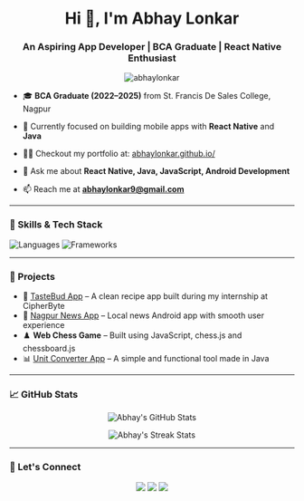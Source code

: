 <h1 align="center">Hi 👋, I'm Abhay Lonkar</h1>
<h3 align="center">An Aspiring App Developer | BCA Graduate | React Native Enthusiast</h3>

<p align="center">
  <img src="https://komarev.com/ghpvc/?username=abhaylonkar&label=Profile%20views&color=0e75b6&style=flat" alt="abhaylonkar" />
</p>

- 🎓 **BCA Graduate (2022–2025)** from St. Francis De Sales College, Nagpur

- 🚀 Currently focused on building mobile apps with **React Native** and **Java**

- 👨‍💻 Checkout my portfolio at: [abhaylonkar.github.io/](https://abhaylonkar.github.io/)

- 💬 Ask me about **React Native, Java, JavaScript, Android Development**

- 📫 Reach me at **<abhaylonkar9@gmail.com>**

---

### 🧠 Skills & Tech Stack

![Languages](https://skillicons.dev/icons?i=c,cpp,java,html,css,js,python,kotlin,typescript,mongodb,php)
![Frameworks](https://skillicons.dev/icons?i=react,nodejs,androidstudio,figma,tailwind,vite,npm)

---

### 🧩 Projects

- 📱 [TasteBud App](https://www.linkedin.com/posts/abhaylonkar_cipherbytetech-android-androiddevelopment-activity-7243620548008669184-GfSh) – A clean recipe app built during my internship at CipherByte
- 📱 [Nagpur News App](https://www.linkedin.com/posts/abhaylonkar_im-happy-to-share-this-news-app-nagpur-activity-7246024554941177857-Tv-7) – Local news Android app with smooth user experience
- ♟️ **Web Chess Game** – Built using JavaScript, chess.js and chessboard.js
- 📊 [Unit Converter App](https://www.linkedin.com/posts/abhaylonkar_cipherbytetech-android-androiddevelopment-activity-7242899771110137857-1rm3) – A simple and functional tool made in Java

---

### 📈 GitHub Stats

<p align="center">
  <img src="https://github-readme-stats.vercel.app/api?username=abhaylonkar&show_icons=true&theme=tokyonight" alt="Abhay's GitHub Stats" />
</p>

<p align="center">
  <img src="https://github-readme-streak-stats.herokuapp.com/?user=abhaylonkar&theme=tokyonight" alt="Abhay's Streak Stats" />
</p>

---

### 🔗 Let's Connect

<p align="center">
  <a href="https://www.linkedin.com/in/abhaylonkar" target="_blank"><img src="https://img.shields.io/badge/-LinkedIn-0A66C2?style=for-the-badge&logo=linkedin&logoColor=white"/></a>
  <a href="mailto:abhaylonkar9@gmail.com"><img src="https://img.shields.io/badge/-Email-EA4335?style=for-the-badge&logo=gmail&logoColor=white"/></a>
  <a href="https://abhaylonkar.github.io/"><img src="https://img.shields.io/badge/-Portfolio-000000?style=for-the-badge&logo=vercel&logoColor=white"/></a>
</p>
